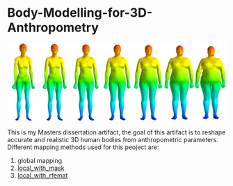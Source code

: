 # Body-Modelling-for-3D-Anthropometry

![creating by deform-based global mapping](https://raw.githubusercontent.com/1900zyh/3D-Human-Body-Shape/master/docs/dg-h.png)

This is my Masters dissertation artifact, the goal of this artifact is to reshape accurate and realistic 3D human bodies from anthropometric parameters. Different mapping methods
used for this peoject are:

1. global mapping
2. [local_with_mask](https://dl.acm.org/citation.cfm?id=2758217)
3. [local_with_rfemat](https://link.springer.com/chapter/10.1007/978-981-10-8530-7_10)

